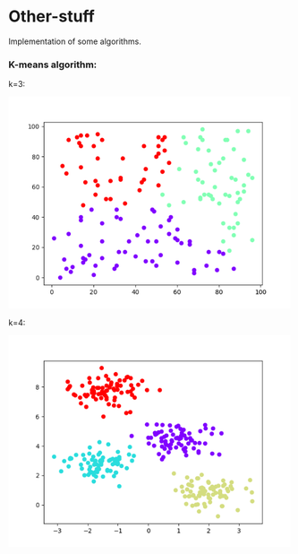 # Other-stuff

Implementation of some algorithms. 

### K-means algorithm:

k=3:

![alt text](pictures/k_means_3.png)

k=4:

![alt text](pictures/k_mean_4.png)
